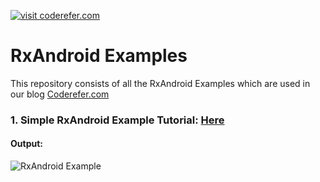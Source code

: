 [![visit coderefer.com](https://img.shields.io/badge/visit-coderefer.com-blue.svg)](http://www.coderefer.com)
# RxAndroid Examples
This repository consists of all the RxAndroid Examples which are used in our blog [Coderefer.com](http://www.coderefer.com)

### 1. Simple RxAndroid Example Tutorial: [Here](http://www.coderefer.com/rxandroid-example-tutorial/)

#### Output:

![RxAndroid Example](https://media.giphy.com/media/3o6fISFH4qWi3o8tWw/giphy.gif)
